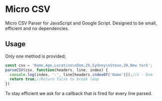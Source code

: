 # Micro CSV
Micro CSV Parser for JavaScript and Google Script. Designed to be small, 
efficient and no dependencies.

## Usage
Only one method is provided;
```js
const csv = 'Name,Age,Location\nDom,26,Sydney\nSteve,30,New York';
parseCSV(csv, function(headers, line, index) {
  console.log(index, '-', line[headers.indexOf('Name')]);//1 - Dom
  return true;//Return false to break loop
})
```
To stay efficient we ask for a callback that is fired for every line parsed.